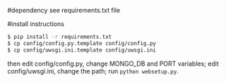 #dependency
see requirements.txt file

#install instructions
``` bash
$ pip install -r requirements.txt
$ cp config/config.py.template config/config.py
$ cp config/uwsgi.ini.template config/uwsgi.ini
```
then edit config/config.py, change MONGO_DB and PORT variables;
     edit config/uwsgi.ini, change the path;
run `python websetup.py`.
